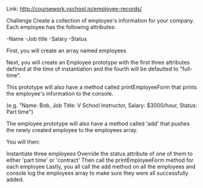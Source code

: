 Link: http://coursework.vschool.io/employee-records/

Challenge
Create a collection of employee's information for your company. Each employee has the following attributes:

-Name
-Job title
-Salary
-Status

First, you will create an array named employees

Next, you will create an Employee prototype with the first three attributes defined at the time of instantiation and the fourth will be defaulted to "full-time".

This prototype will also have a method called printEmployeeForm that prints the employee's information to the console.

(e.g. "Name: Bob, Job Title: V School Instructor, Salary: $3000/hour, Status: Part time")

The employee prototype will also have a method called 'add' that pushes the newly created employee to the employees array.

You will then:

Instantiate three employees
Override the status attribute of one of them to either 'part time' or 'contract'
Then call the printEmployeeForm method for each employee
Lastly, you all call the add method on all the employees and console log the employees array to make sure they were all successfully added.